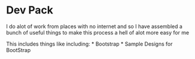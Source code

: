 Dev Pack
===

I do alot of work from places with no internet and so I have assembled a bunch of useful things to make this process a hell of alot more easy for me

This includes things like including:
	* Bootstrap
	* Sample Designs for BootStrap